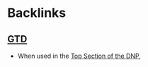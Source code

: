 
# Backlinks
## [GTD](<GTD.md>)
- When used in the [Top Section of the DNP](<Top Section of the DNP.md>),

